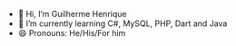 - 👋 Hi, I’m Guilherme Henrique
- 🌱 I’m currently learning C#, MySQL, PHP, Dart and Java
- 😄 Pronouns: He/His/For him

<!---
Gu1Henriq/Gu1Henriq is a ✨ special ✨ repository because its `README.md` (this file) appears on your GitHub profile.
You can click the Preview link to take a look at your changes.
--->
